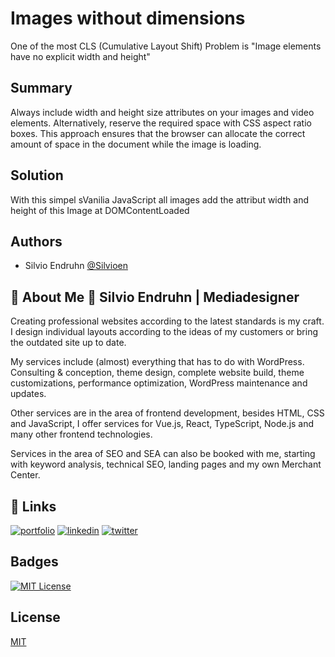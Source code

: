 # Images without dimensions 
One of the most CLS (Cumulative Layout Shift) Problem is "Image elements have no explicit width and height"

## Summary
Always include width and height size attributes on your images and video elements. Alternatively, reserve the required space with CSS aspect ratio boxes. This approach ensures that the browser can allocate the correct amount of space in the document while the image is loading.
## Solution
With this simpel sVanilia JavaScript all images add the attribut width and height of this Image at DOMContentLoaded 

## Authors

- Silvio Endruhn [@Silvioen](https://github.com/Silvioen)

## 🚀 About Me 🚀 Silvio Endruhn | Mediadesigner
Creating professional websites according to the latest standards is my craft. I design individual layouts according to the ideas of my customers or bring the outdated site up to date.

My services include (almost) everything that has to do with WordPress. Consulting & conception, theme design, complete website build, theme customizations, performance optimization, WordPress maintenance and updates.

Other services are in the area of frontend development, besides HTML, CSS and JavaScript, I offer services for Vue.js, React, TypeScript, Node.js and many other frontend technologies.

Services in the area of SEO and SEA can also be booked with me, starting with keyword analysis, technical SEO, landing pages and my own Merchant Center.
## 🔗 Links
[![portfolio](https://img.shields.io/badge/my_portfolio-000?style=for-the-badge&logo=ko-fi&logoColor=white)](https://endruhn.de/)
[![linkedin](https://img.shields.io/badge/linkedin-0A66C2?style=for-the-badge&logo=linkedin&logoColor=white)](https://www.linkedin.com/in/silvioendruhn/)
[![twitter](https://img.shields.io/badge/twitter-1DA1F2?style=for-the-badge&logo=twitter&logoColor=white)](https://twitter.com/endruhn/)
## Badges


[![MIT License](https://img.shields.io/badge/License-MIT-green.svg)](https://choosealicense.com/licenses/mit/)



## License

[MIT](https://choosealicense.com/licenses/mit/)